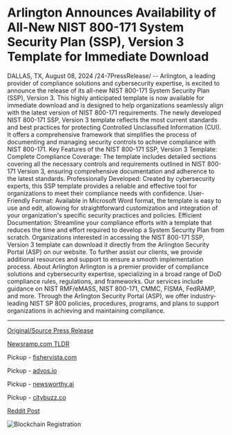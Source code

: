 # Arlington Announces Availability of All-New NIST 800-171 System Security Plan (SSP), Version 3 Template for Immediate Download

DALLAS, TX, August 08, 2024 /24-7PressRelease/ -- Arlington, a leading provider of compliance solutions and cybersecurity expertise, is excited to announce the release of its all-new NIST 800-171 System Security Plan (SSP), Version 3. This highly anticipated template is now available for immediate download and is designed to help organizations seamlessly align with the latest version of NIST 800-171 requirements.  The newly developed NIST 800-171 SSP, Version 3 template reflects the most current standards and best practices for protecting Controlled Unclassified Information (CUI). It offers a comprehensive framework that simplifies the process of documenting and managing security controls to achieve compliance with NIST 800-171.  Key Features of the NIST 800-171 SSP, Version 3 Template:  Complete Compliance Coverage: The template includes detailed sections covering all the necessary controls and requirements outlined in NIST 800-171 Version 3, ensuring comprehensive documentation and adherence to the latest standards.  Professionally Developed: Created by cybersecurity experts, this SSP template provides a reliable and effective tool for organizations to meet their compliance needs with confidence.  User-Friendly Format: Available in Microsoft Word format, the template is easy to use and edit, allowing for straightforward customization and integration of your organization's specific security practices and policies.  Efficient Documentation: Streamline your compliance efforts with a template that reduces the time and effort required to develop a System Security Plan from scratch.  Organizations interested in accessing the NIST 800-171 SSP, Version 3 template can download it directly from the Arlington Security Portal (ASP) on our website. To further assist our clients, we provide additional resources and support to ensure a smooth implementation process.  About Arlington  Arlington is a premier provider of compliance solutions and cybersecurity expertise, specializing in a broad range of DoD compliance rules, regulations, and frameworks. Our services include guidance on NIST RMF/eMASS, NIST 800-171, CMMC, FISMA, FedRAMP, and more. Through the Arlington Security Portal (ASP), we offer industry-leading NIST SP 800 policies, procedures, programs, and plans to support organizations in achieving and maintaining compliance. 

---

[Original/Source Press Release](https://www.24-7pressrelease.com/press-release/513190/arlington-announces-availability-of-all-new-nist-800-171-system-security-plan-ssp-version-3-template-for-immediate-download)
                    

[Newsramp.com TLDR](https://newsramp.com/curated-news/arlington-launches-nist-800-171-ssp-version-3-template-for-enhanced-compliance/62fbd9f3ea10b8766af7c75b8d799d55) 


Pickup - [fishervista.com](https://fishervista.com/en/arlington-releases-updated-nist-800-171-system-security-plan-template/20245577)

Pickup - [advos.io](https://advos.io/en/arlington-releases-nist-800-171-system-security-plan-version-3-template/20245577)

Pickup - [newsworthy.ai](https://newsworthy.ai/curated/arlington-releases-updated-nist-800-171-system-security-plan-template/20245577)

Pickup - [citybuzz.co](https://citybuzz.co/2024/08/08/arlington-releases-updated-nist-800-171-system-security-plan-template-for-enhanced-cybersecurity-compliance)
 



[Reddit Post](https://www.reddit.com/r/Business_NewsRamp/comments/1emzjzi/arlington_launches_nist_800171_ssp_version_3/) 



![Blockchain Registration](https://cdn.newsramp.app/24-7PressRelease/qrcode/248/8/milk9nNu.webp)